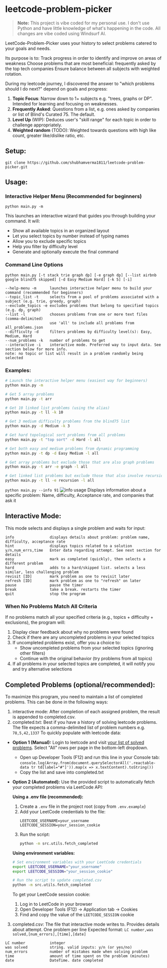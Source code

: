 # leetcode-problem-picker

> **Note:** This project is vibe coded for my personal use. I don't use Python and have little knowledge of what's happening in the code. All changes are vibe coded using Windsurf AI.

LeetCode-Problem-Picker uses your history to select problems catered to your goals and needs.

Its purpose is to:
Track progress in order to identify and improve on areas of weakness
Choose problems that are most beneficial: frequently asked by the top tech companies
Ensure balance between all subjects with weighted rotation.

During my leetcode journey, I discovered the answer to "which problems should I do next?" depend on goals and progress:

1. **Topic Focus**: Narrow down to 1+ subjects e.g. "trees, graphs or DP". Intended for learning and focusing on weaknesses.
2. **Frequently Asked**: Questions from a list, e.g. ones asked by companies or list of Blind's Curated 75. The default.
3. **Level Up** (WIP): Deduces user's "skill range" for each topic in order to challenge appropriately.
4. **Weighted random** (TODO): Weighted towards questions with high like count, greater like/dislike ratio, etc.

## Setup:

`git clone https://github.com/shubhamverma1811/leetcode-problem-picker.git`

## Usage:

### Interactive Helper Menu (Recommended for beginners)

`python main.py -m`

This launches an interactive wizard that guides you through building your command. It will:

- Show all available topics in an organized layout
- Let you select topics by number instead of typing names
- Allow you to exclude specific topics
- Help you filter by difficulty level
- Generate and optionally execute the final command

### Command Line Options

`python main.py [-t stack trie graph dp] [-e graph dp] [--list airbnb google blind75 skipped] [-d Easy Medium Hard] [-k 5] [-i]`

```
--help-menu -m      launches interactive helper menu to build your command (recommended for beginners)
--topic_list -t     selects from a pool of problems associated with a subject (e.g. trie, greedy, graph)
--exclude_topics -e excludes problems that belong to specified topics (e.g. dp, graph)
--list -l           chooses problems from one or more text files (comma-delimited)
                    use 'all' to include all problems from all_problems.json
--difficulty -d     filters problems by difficulty level(s): Easy, Medium, Hard
--num_problems -k   number of problems to get
--interactive -i    interactive mode. Preferred way to input data. See section below for more info.
note: no topic or list will result in a problem randomly being selected
```

### Examples:

```bash
# Launch the interactive helper menu (easiest way for beginners)
python main.py -m

# Get 5 array problems
python main.py -t arr

# Get 10 linked list problems (using the alias)
python main.py -t ll -k 10

# Get 3 medium difficulty problems from the blind75 list
python main.py -d Medium -k 3

# Get hard topological sort problems from all problems
python main.py -t "top sort" -d Hard -l all

# Get both easy and medium problems from dynamic programming
python main.py -t dp -d Easy Medium -l all

# Get array problems but exclude those that are also graph problems
python main.py -t arr -e graph -l all

# Get linked list problems but exclude those that also involve recursion
python main.py -t ll -e recursion -l all
```

`python main.py --info 91`
![info usage](https://i.ibb.co/z7ndhVQ/Screen-Shot-2021-05-25-at-4-06-30-PM.png)
Displays information about a specific problem: Name, difficulty, Acceptance rate, and companies that ask it

## Interactive Mode:

This mode selects and displays a single problem and waits for input:

```
info                displays details about problem: problem name, difficulty, acceptance rate
hint                displays topics related to a solution
y/n,num_errs,time   Enter data regarding attempt. See next section for details
easy                mark as completed (quickly), then selects a different problem
hard                adds to a hard/skipped list. selects a less similar, less challenging problem
revisit [ID]        mark problem as one to revisit later
refresh [ID]        mark problem as one to "refresh" on later
pause               pause the timer
break               take a break. restarts the timer
quit                stop the program
```

### When No Problems Match All Criteria

If no problems match all your specified criteria (e.g., topics + difficulty + exclusions), the program will:

1. Display clear feedback about why no problems were found
2. Check if there are any uncompleted problems in your selected topics
3. If uncompleted problems exist, offer you a choice to:
   - Show uncompleted problems from your selected topics (ignoring other filters)
   - Continue with the original behavior (try problems from all topics)
4. If all problems in your selected topics are completed, it will notify you and try alternative selections

## Completed Problems (optional/recommended):

To maximize this program, you need to maintain a list of completed problems. This can be done in the following ways:

1. interactive mode: After completion of each assigned problem, the result is appended to completed.csv.
2. completed.txt: Best if you have a history of solving leetcode problems. The file expects a comma-delimited list of problem numbers e.g. `78,5,42,1337`
   To quickly populate with leetcode data:

- **Option 1 (Manual):** Login to leetcode and visit [your list of solved problems](https://leetcode.com/problemset/all/?status=Solved). Select "All" rows per page in the bottom-left dropdown.
  - Open up Developer Tools (F12) and run this line in your Console tab:
    `console.log(Array.from(document.querySelectorAll('.reactable-data tr td[label="#"]')).map(x => x.textContent).toString())`
  - Copy the list and save into completed.txt

- **Option 2 (Automated):** Use the provided script to automatically fetch your completed problems via LeetCode API:

  **Using a .env file (recommended):**
  1. Create a `.env` file in the project root (copy from `.env.example`)
  2. Add your LeetCode credentials to the file:
     ```
     LEETCODE_USERNAME=your_username
     LEETCODE_SESSION=your_session_cookie
     ```
  3. Run the script:
     ```bash
     python -m src.utils.fetch_completed
     ```

  **Using environment variables:**
  ```bash
  # Set environment variables with your LeetCode credentials
  export LEETCODE_USERNAME="your_username"
  export LEETCODE_SESSION="your_session_cookie"

  # Run the script to update completed.csv
  python -m src.utils.fetch_completed
  ```

  To get your LeetCode session cookie:
  1. Log in to LeetCode in your browser
  2. Open Developer Tools (F12) → Application tab → Cookies
  3. Find and copy the value of the `LEETCODE_SESSION` cookie

3. completed.csv: The file that interactive mode writes to. Provides details about attempt. One problem per line
   Expected format: `LC number,was solved,[num_errors],[time],[date]`

```
LC number           integer
was solved          string. valid inputs: y/n (or yes/no)
num_errors          number of mistakes made when solving problem
time                amount of time spent on the problem (minutes)
date                DateTime. date completed
```
